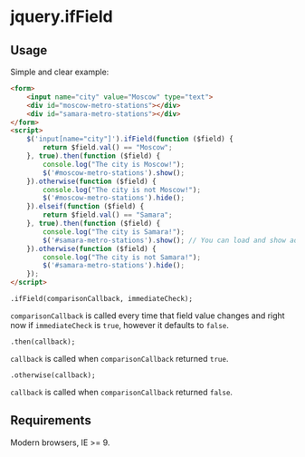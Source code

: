 jquery.ifField
==============

Usage
----------
Simple and clear example:
```html
<form>
    <input name="city" value="Moscow" type="text">
    <div id="moscow-metro-stations"></div>
    <div id="samara-metro-stations"></div>
</form>
<script>
    $('input[name="city"]').ifField(function ($field) {
        return $field.val() == "Moscow";
    }, true).then(function ($field) {
        console.log("The city is Moscow!");
        $('#moscow-metro-stations').show();
    }).otherwise(function ($field) {
        console.log("The city is not Moscow!");
        $('#moscow-metro-stations').hide();
    }).elseif(function ($field) {
        return $field.val() == "Samara";
    }, true).then(function ($field) {
        console.log("The city is Samara!");
        $('#samara-metro-stations').show(); // You can load and show additional fields via AJAX, for example
    }).otherwise(function ($field) {
        console.log("The city is not Samara!");
        $('#samara-metro-stations').hide();
    });
</script>
```

```
.ifField(comparisonCallback, immediateCheck);
```
`comparisonCallback` is called every time that field value changes and right now if `immediateCheck` is `true`, however it defaults to `false`.

```
.then(callback);
```
`callback` is called when `comparisonCallback` returned `true`.

```
.otherwise(callback);
```
`callback` is called when `comparisonCallback` returned `false`.


Requirements
------------
Modern browsers, IE >= 9.
